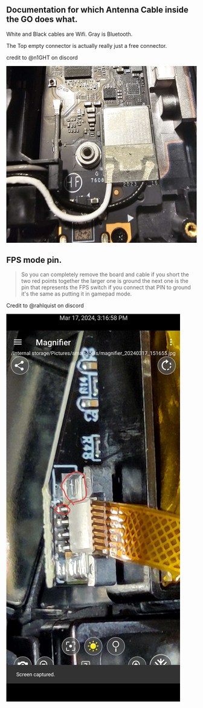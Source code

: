 ## Documentation for which Antenna Cable inside the GO does what.

White and Black cables are Wifi. Gray is Bluetooth.

The Top empty connector is actually really just a free connector.

credit to @n1GHT on discord

![antenna cable image](./resources/antenna.jpg)

## FPS mode pin.

> So you can completely remove the board and cable if you short the two red points together the larger one is ground the next one is the pin that represents the FPS switch if you connect that PIN to ground it's the same as putting it in gamepad mode.

Credit to @rahlquist on discord

![fps mode pin](./resources/fps_mode_pin.jpg)
